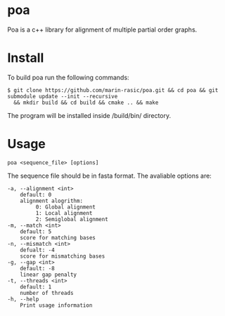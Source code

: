 # poa

Poa is a c++ library for alignment of multiple partial order graphs.

# Install

To build poa run the following commands:

```
$ git clone https://github.com/marin-rasic/poa.git && cd poa && git submodule update --init --recursive 
  && mkdir build && cd build && cmake .. && make
```

The program will be installed inside /build/bin/ directory.

# Usage

```
poa <sequence_file> [options]
```
The sequence file should be in fasta format.
The avaliable options are:
```
-a, --alignment <int>
    default: 0
    alignment alogrithm:
         0: Global alignment
         1: Local alignment
         2: Semiglobal alignment
-m, --match <int>
    default: 5
    score for matching bases
-n, --mismatch <int>
    defualt: -4
    score for mismatching bases
-g, --gap <int>
    default: -8
    linear gap penalty
-t, --threads <int>
    default: 1
    number of threads
-h, --help
    Print usage information
```

